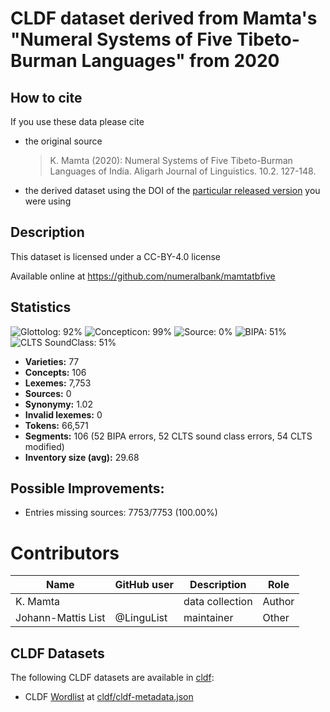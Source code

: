 # CLDF dataset derived from Mamta's "Numeral Systems of Five Tibeto-Burman Languages" from 2020

## How to cite

If you use these data please cite
- the original source
  > K. Mamta (2020): Numeral Systems of Five Tibeto-Burman Languages of India. Aligarh Journal of Linguistics. 10.2. 127-148.
- the derived dataset using the DOI of the [particular released version](../../releases/) you were using

## Description


This dataset is licensed under a CC-BY-4.0 license

Available online at https://github.com/numeralbank/mamtatbfive

## Statistics


![Glottolog: 92%](https://img.shields.io/badge/Glottolog-92%25-green.svg "Glottolog: 92%")
![Concepticon: 99%](https://img.shields.io/badge/Concepticon-99%25-green.svg "Concepticon: 99%")
![Source: 0%](https://img.shields.io/badge/Source-0%25-red.svg "Source: 0%")
![BIPA: 51%](https://img.shields.io/badge/BIPA-51%25-red.svg "BIPA: 51%")
![CLTS SoundClass: 51%](https://img.shields.io/badge/CLTS%20SoundClass-51%25-red.svg "CLTS SoundClass: 51%")

- **Varieties:** 77
- **Concepts:** 106
- **Lexemes:** 7,753
- **Sources:** 0
- **Synonymy:** 1.02
- **Invalid lexemes:** 0
- **Tokens:** 66,571
- **Segments:** 106 (52 BIPA errors, 52 CLTS sound class errors, 54 CLTS modified)
- **Inventory size (avg):** 29.68

## Possible Improvements:



- Entries missing sources: 7753/7753 (100.00%)

# Contributors

Name | GitHub user | Description | Role
--- | --- | --- | --- |
K. Mamta | | data collection | Author 
Johann-Mattis List | @LinguList | maintainer | Other




## CLDF Datasets

The following CLDF datasets are available in [cldf](cldf):

- CLDF [Wordlist](https://github.com/cldf/cldf/tree/master/modules/Wordlist) at [cldf/cldf-metadata.json](cldf/cldf-metadata.json)